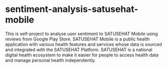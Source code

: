 # sentiment-analysis-satusehat-mobile
This is self-project to analyse user sentiment to SATUSEHAT Mobile using reviews from Google Play Store. SATUSEHAT Mobile is a public health application with various health features and services whose data is sourced and integrated with the SATUSEHAT Platform. SATUSEHAT is a national digital health ecosystem to make it easier for people to access health data and manage personal health independently.

